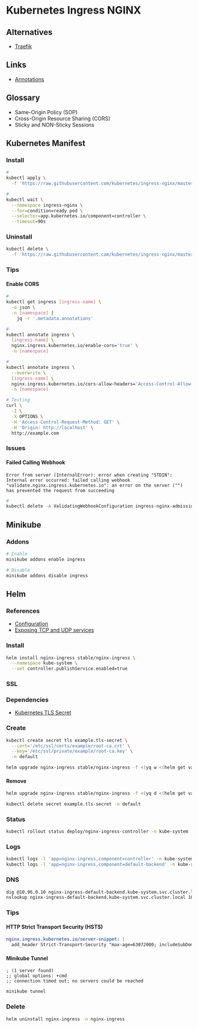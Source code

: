 # Kubernetes Ingress NGINX

<!--
https://developer.mozilla.org/en-US/docs/Web/HTTP/Headers/X-Frame-Options
https://web.dev/same-site-same-origin/

https://grafana.com/grafana/dashboards/9614
-->

## Alternatives

- [Traefik](/traefik.md)

## Links

- [Annotations](https://kubernetes.github.io/ingress-nginx/user-guide/nginx-configuration/annotations/)

## Glossary

- Same-Origin Policy (SOP)
- Cross-Origin Resource Sharing (CORS)
- Sticky and NON-Sticky Sessions

## Kubernetes Manifest

### Install

```sh
#
kubectl apply \
  -f 'https://raw.githubusercontent.com/kubernetes/ingress-nginx/master/deploy/static/provider/kind/deploy.yaml'

#
kubectl wait \
  --namespace ingress-nginx \
  --for=condition=ready pod \
  --selector=app.kubernetes.io/component=controller \
  --timeout=90s
```

### Uninstall

```sh
kubectl delete \
  -f 'https://raw.githubusercontent.com/kubernetes/ingress-nginx/master/deploy/static/provider/kind/deploy.yaml'
```

### Tips

#### Enable CORS

```sh
#
kubectl get ingress [ingress-name] \
  -o json \
  -n [namespace] |
    jq -r '.metadata.annotations'

#
kubectl annotate ingress \
  [ingress-name] \
  nginx.ingress.kubernetes.io/enable-cors='true' \
  -n [namespace]

#
kubectl annotate ingress \
  --overwrite \
  [ingress-name] \
  nginx.ingress.kubernetes.io/cors-allow-headers='Access-Control-Allow-Origin,Authorization' \
  -n [namespace]

# Testing
curl \
  -I \
  -X OPTIONS \
  -H 'Access-Control-Request-Method: GET' \
  -H 'Origin: http://localhost' \
  http://example.com
```

<!-- ```sh
#
kubectl annotate ingress \
  [ingress-name] \
  'nginx.ingress.kubernetes.io/cors-allow-methods="PUT, GET, POST, OPTIONS"' \
  -n [namespace]

#
kubectl annotate ingress \
  [ingress-name] \
  'nginx.ingress.kubernetes.io/cors-allow-origin="https://admin.example.com"' \
  -n [namespace]

#
kubectl annotate ingress \
  [ingress-name] \
  'nginx.ingress.kubernetes.io/cors-allow-credentials="true"' \
  -n [namespace]
``` -->

<!-- #### Sticky Session

```sh
nginx.ingress.kubernetes.io/affinity: "cookie"
nginx.ingress.kubernetes.io/affinity-mode: "persistent"
nginx.ingress.kubernetes.io/session-cookie-hash: "sha1"
nginx.ingress.kubernetes.io/session-cookie-name: "route"
``` -->

<!-- ####
nginx.ingress.kubernetes.io/limit-connections: "100"
nginx.ingress.kubernetes.io/limit-rps: "50"
nginx.ingress.kubernetes.io/limit-whitelist:
prometheus.io/scrape: "true"
prometheus.io/port: "10254"
-->

### Issues

#### Failed Calling Webhook

```log
Error from server (InternalError): error when creating "STDIN": Internal error occurred: failed calling webhook "validate.nginx.ingress.kubernetes.io": an error on the server ("") has prevented the request from succeeding
```

```sh
#
kubectl delete -A ValidatingWebhookConfiguration ingress-nginx-admission
```

## Minikube

### Addons

```sh
# Enable
minikube addons enable ingress

# Disable
minikube addons disable ingress
```

## Helm

### References

- [Configuration](https://github.com/helm/charts/tree/master/stable/nginx-ingress#configuration)
- [Exposing TCP and UDP services](https://kubernetes.github.io/ingress-nginx/user-guide/exposing-tcp-udp-services/)

### Install

```sh
helm install nginx-ingress stable/nginx-ingress \
  --namespace kube-system \
  --set controller.publishService.enabled=true
```

### SSL

### Dependencies

- [Kubernetes TLS Secret](/k8s-tls-secret.md)

### Create

```sh
kubectl create secret tls example.tls-secret \
  --cert='/etc/ssl/certs/example/root-ca.crt' \
  --key='/etc/ssl/private/example/root-ca.key' \
  -n default
```

```sh
helm upgrade nginx-ingress stable/nginx-ingress -f <(yq w <(helm get values nginx-ingress) controller.extraArgs.default-ssl-certificate default/example.tls-secret)
```

#### Remove

```sh
helm upgrade nginx-ingress stable/nginx-ingress -f <(yq d <(helm get values nginx-ingress) controller.extraArgs.default-ssl-certificate)

kubectl delete secret example.tls-secret -n default
```

### Status

```sh
kubectl rollout status deploy/nginx-ingress-controller -n kube-system
```

### Logs

```sh
kubectl logs -l 'app=nginx-ingress,component=controller' -n kube-system -f
kubectl logs -l 'app=nginx-ingress,component=default-backend' -n kube-system -f
```

### DNS

```sh
dig @10.96.0.10 nginx-ingress-default-backend.kube-system.svc.cluster.local +short
nslookup nginx-ingress-default-backend.kube-system.svc.cluster.local 10.96.0.10
```

### Tips

#### HTTP Strict Transport Security (HSTS)

```yml
nginx.ingress.kubernetes.io/server-snippet: |
  add_header Strict-Transport-Security "max-age=63072000; includeSubDomains" always;
```

#### Minikube Tunnel

```log
; (1 server found)
;; global options: +cmd
;; connection timed out; no servers could be reached
```

```sh
minikube tunnel
```

### Delete

```sh
helm uninstall nginx-ingress -n nginx-ingress
```
